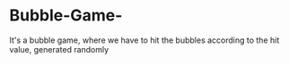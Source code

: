 # Bubble-Game-

It's a bubble game, where we have to hit the bubbles according to the hit value, generated randomly
